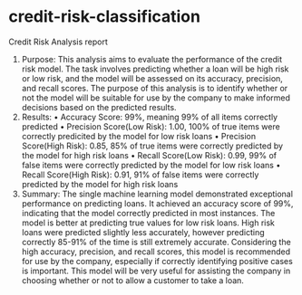 # credit-risk-classification
Credit Risk Analysis report
1. Purpose: This analysis aims to evaluate the performance of the credit risk model. The task involves predicting whether a loan will be high risk or low risk, and the model will be assessed on its accuracy, precision, and recall scores. The purpose of this analysis is to identify whether or not the model will be suitable for use by the company to make informed decisions based on the predicted results.
2. Results:
•	Accuracy Score: 99%, meaning 99% of all items correctly predicted
•	Precision Score(Low Risk): 1.00, 100% of true items were correctly predicited by the model for low risk loans
•	Precision Score(High Risk): 0.85, 85% of true items were correctly predicted by the model for high risk loans
•	Recall Score(Low Risk): 0.99, 99% of false items were correctly predicted by the model for low risk loans
•	Recall Score(High Risk): 0.91, 91% of false items were correctly predicted by the model for high risk loans
3. Summary: The single machine learning model demonstrated exceptional performance on predicting loans. It achieved an accuracy score of 99%, indicating that the model correctly predicted in most instances. The model is better at predicting true values for low risk loans. High risk loans were predicted slightly less accurately, however predicting correctly 85-91% of the time is still extremely accurate.
Considering the high accuracy, precision, and recall scores, this model is recommended for use by the company, especially if correctly identifying positive cases is important. This model will be very useful for assisting the company in choosing whether or not to allow a customer to take a loan. 
